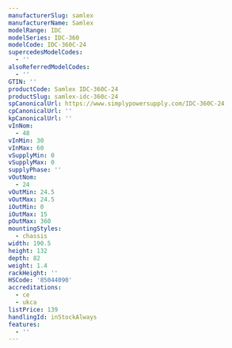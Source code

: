```yaml
---
manufacturerSlug: samlex
manufacturerName: Samlex
modelRange: IDC
modelSeries: IDC-360
modelCode: IDC-360C-24
supercedesModelCodes:
  - ''
alsoReferredModelCodes:
  - ''
GTIN: ''
productCode: Samlex IDC-360C-24
productSlug: samlex-idc-360c-24
spCanonicalUrl: https://www.simplypowersupply.com/IDC-360C-24
cpCanonicalUrl: ''
kpCanonicalUrl: ''
vInNom:
  - 48
vInMin: 30
vInMax: 60
vSupplyMin: 0
vSupplyMax: 0
supplyPhase: ''
vOutNom:
  - 24
vOutMin: 24.5
vOutMax: 24.5
iOutMin: 0
iOutMax: 15
pOutMax: 360
mountingStyles:
  - chassis
width: 190.5
height: 132
depth: 82
weight: 1.4
rackHeight: ''
HSCode: '85044090'
accreditations:
  - ce
  - ukca
listPrice: 139
handlingId: inStockAlways
features:
  - ''
---
```


